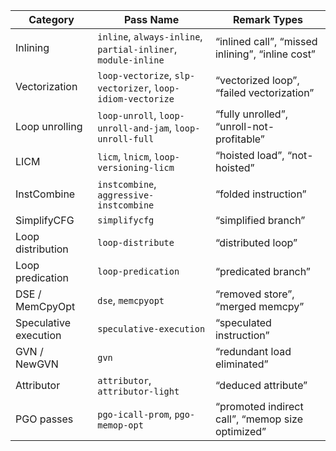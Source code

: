 |Category|Pass Name|Remark Types|
|---|---|---|
|Inlining|`inline`, `always-inline`, `partial-inliner`, `module-inline`|“inlined call”, “missed inlining”, “inline cost”|
|Vectorization|`loop-vectorize`, `slp-vectorizer`, `loop-idiom-vectorize`|“vectorized loop”, “failed vectorization”|
|Loop unrolling|`loop-unroll`, `loop-unroll-and-jam`, `loop-unroll-full`|“fully unrolled”, “unroll-not-profitable”|
|LICM|`licm`, `lnicm`, `loop-versioning-licm`|“hoisted load”, “not-hoisted”|
|InstCombine|`instcombine`, `aggressive-instcombine`|“folded instruction”|
|SimplifyCFG|`simplifycfg`|“simplified branch”|
|Loop distribution|`loop-distribute`|“distributed loop”|
|Loop predication|`loop-predication`|“predicated branch”|
|DSE / MemCpyOpt|`dse`, `memcpyopt`|“removed store”, “merged memcpy”|
|Speculative execution|`speculative-execution`|“speculated instruction”|
|GVN / NewGVN|`gvn`|“redundant load eliminated”|
|Attributor|`attributor`, `attributor-light`|“deduced attribute”|
|PGO passes|`pgo-icall-prom`, `pgo-memop-opt`|“promoted indirect call”, “memop size optimized”|


